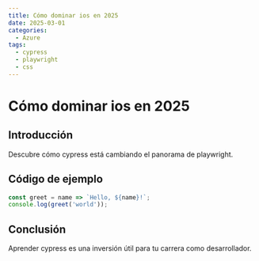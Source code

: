 ```yaml
---
title: Cómo dominar ios en 2025
date: 2025-03-01
categories:
  - Azure
tags:
  - cypress
  - playwright
  - css
---
```


# Cómo dominar ios en 2025

## Introducción

Descubre cómo cypress está cambiando el panorama de playwright.

## Código de ejemplo

```javascript
const greet = name => `Hello, ${name}!`;
console.log(greet('world'));
```

## Conclusión

Aprender cypress es una inversión útil para tu carrera como desarrollador.